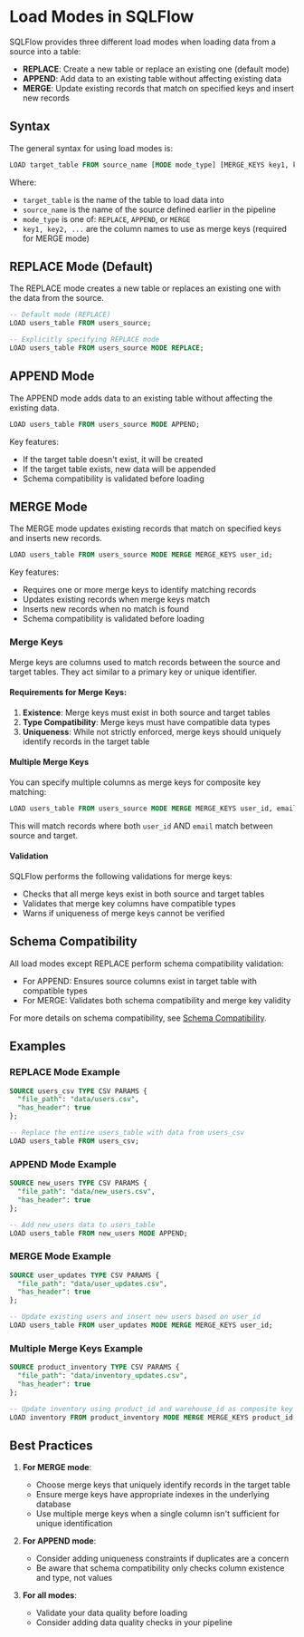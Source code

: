 # Load Modes in SQLFlow

SQLFlow provides three different load modes when loading data from a source into a table:

- **REPLACE**: Create a new table or replace an existing one (default mode)
- **APPEND**: Add data to an existing table without affecting existing data
- **MERGE**: Update existing records that match on specified keys and insert new records

## Syntax

The general syntax for using load modes is:

```sql
LOAD target_table FROM source_name [MODE mode_type] [MERGE_KEYS key1, key2, ...];
```

Where:
- `target_table` is the name of the table to load data into
- `source_name` is the name of the source defined earlier in the pipeline
- `mode_type` is one of: `REPLACE`, `APPEND`, or `MERGE`
- `key1, key2, ...` are the column names to use as merge keys (required for MERGE mode)

## REPLACE Mode (Default)

The REPLACE mode creates a new table or replaces an existing one with the data from the source.

```sql
-- Default mode (REPLACE)
LOAD users_table FROM users_source;

-- Explicitly specifying REPLACE mode
LOAD users_table FROM users_source MODE REPLACE;
```

## APPEND Mode

The APPEND mode adds data to an existing table without affecting the existing data.

```sql
LOAD users_table FROM users_source MODE APPEND;
```

Key features:
- If the target table doesn't exist, it will be created
- If the target table exists, new data will be appended
- Schema compatibility is validated before loading

## MERGE Mode

The MERGE mode updates existing records that match on specified keys and inserts new records.

```sql
LOAD users_table FROM users_source MODE MERGE MERGE_KEYS user_id;
```

Key features:
- Requires one or more merge keys to identify matching records
- Updates existing records when merge keys match
- Inserts new records when no match is found
- Schema compatibility is validated before loading

### Merge Keys

Merge keys are columns used to match records between the source and target tables. 
They act similar to a primary key or unique identifier.

#### Requirements for Merge Keys:

1. **Existence**: Merge keys must exist in both source and target tables
2. **Type Compatibility**: Merge keys must have compatible data types
3. **Uniqueness**: While not strictly enforced, merge keys should uniquely identify records in the target table

#### Multiple Merge Keys

You can specify multiple columns as merge keys for composite key matching:

```sql
LOAD users_table FROM users_source MODE MERGE MERGE_KEYS user_id, email;
```

This will match records where both `user_id` AND `email` match between source and target.

#### Validation

SQLFlow performs the following validations for merge keys:

- Checks that all merge keys exist in both source and target tables
- Validates that merge key columns have compatible types
- Warns if uniqueness of merge keys cannot be verified

## Schema Compatibility

All load modes except REPLACE perform schema compatibility validation:

- For APPEND: Ensures source columns exist in target table with compatible types
- For MERGE: Validates both schema compatibility and merge key validity

For more details on schema compatibility, see [Schema Compatibility](schema_compatibility.md).

## Examples

### REPLACE Mode Example

```sql
SOURCE users_csv TYPE CSV PARAMS {
  "file_path": "data/users.csv", 
  "has_header": true
};

-- Replace the entire users_table with data from users_csv
LOAD users_table FROM users_csv;
```

### APPEND Mode Example

```sql
SOURCE new_users TYPE CSV PARAMS {
  "file_path": "data/new_users.csv",
  "has_header": true
};

-- Add new_users data to users_table
LOAD users_table FROM new_users MODE APPEND;
```

### MERGE Mode Example

```sql
SOURCE user_updates TYPE CSV PARAMS {
  "file_path": "data/user_updates.csv",
  "has_header": true
};

-- Update existing users and insert new users based on user_id
LOAD users_table FROM user_updates MODE MERGE MERGE_KEYS user_id;
```

### Multiple Merge Keys Example

```sql
SOURCE product_inventory TYPE CSV PARAMS {
  "file_path": "data/inventory_updates.csv",
  "has_header": true
};

-- Update inventory using product_id and warehouse_id as composite key
LOAD inventory FROM product_inventory MODE MERGE MERGE_KEYS product_id, warehouse_id;
```

## Best Practices

1. **For MERGE mode**: 
   - Choose merge keys that uniquely identify records in the target table
   - Ensure merge keys have appropriate indexes in the underlying database
   - Use multiple merge keys when a single column isn't sufficient for unique identification

2. **For APPEND mode**:
   - Consider adding uniqueness constraints if duplicates are a concern
   - Be aware that schema compatibility only checks column existence and type, not values

3. **For all modes**:
   - Validate your data quality before loading
   - Consider adding data quality checks in your pipeline 